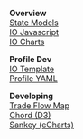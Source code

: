 <b>Overview</b>  
<a href="../../io/about/">State Models</a>  
<a href="../../trade/footprint/">IO Javascript</a>  
<a href="../../io/charts/">IO Charts</a>  

<b>Profile Dev</b>  
<a href="../../io/template/">IO Template</a>  
<a href="../../profile/item/">Profile YAML</a>  

<b>Developing</b>  
<a href="../../profile/trade/map/">Trade Flow Map</a>  
<a href="../../profile/charts/d3/chord-diagram/">Chord (D3)</a><!-- https://nivo.rocks/chord/ -->  
<a href="../../profile/charts/echarts/sankey-nodeAlign-left.html">Sankey (eCharts)</a>  